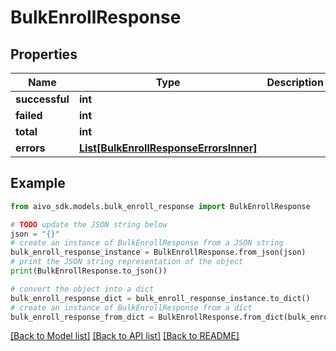 # BulkEnrollResponse

## Properties

Name | Type | Description | Notes
------------ | ------------- | ------------- | -------------
**successful** | **int** |  |
**failed** | **int** |  |
**total** | **int** |  |
**errors** | [**List[BulkEnrollResponseErrorsInner]**](BulkEnrollResponseErrorsInner.md) |  | [optional]

## Example

```python
from aivo_sdk.models.bulk_enroll_response import BulkEnrollResponse

# TODO update the JSON string below
json = "{}"
# create an instance of BulkEnrollResponse from a JSON string
bulk_enroll_response_instance = BulkEnrollResponse.from_json(json)
# print the JSON string representation of the object
print(BulkEnrollResponse.to_json())

# convert the object into a dict
bulk_enroll_response_dict = bulk_enroll_response_instance.to_dict()
# create an instance of BulkEnrollResponse from a dict
bulk_enroll_response_from_dict = BulkEnrollResponse.from_dict(bulk_enroll_response_dict)
```

[[Back to Model list]](../README.md#documentation-for-models) [[Back to API list]](../README.md#documentation-for-api-endpoints) [[Back to README]](../README.md)
